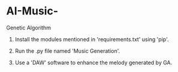 # AI-Music-
Genetic Algorithm

1) Install the modules mentioned in 'requirements.txt' using 'pip'.

2) Run the .py file named 'Music Generation'.

3) Use a 'DAW' software to enhance the melody generated by GA.
